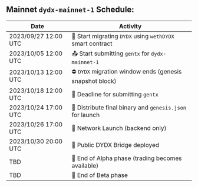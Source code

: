 ## Mainnet `dydx-mainnet-1` Schedule:

| Date                 | Activity                                                        |
| -------------------- | --------------------------------------------------------------- |
| 2023/09/27 12:00 UTC | 🌉 Start migrating `DYDX` using `wethDYDX` smart contract
| 2023/10/05 12:00 UTC | 📤 Start submitting `gentx` for `dydx-mainnet-1`
| 2023/10/13 12:00 UTC | ⛔ `DYDX` migration window ends (genesis snapshot block)
| 2023/10/18 12:00 UTC | 🏁 Deadline for submitting `gentx`
| 2023/10/24 17:00 UTC | 🎁 Distribute final binary and `genesis.json` for launch
| 2023/10/26 17:00 UTC | 🚀 Network Launch (backend only)
| 2023/10/30 20:00 UTC | 🌉 Public DYDX Bridge deployed
| TBD	| 🧪 End of Alpha phase (trading becomes available)
| TBD	| 🚅 End of Beta phase
